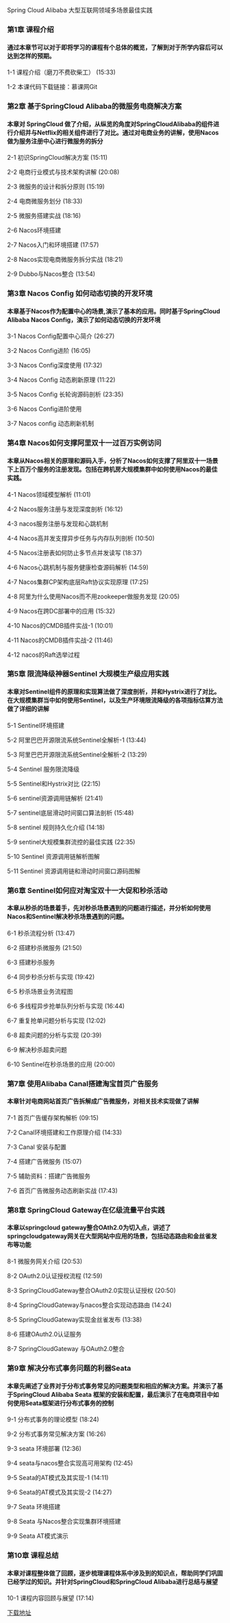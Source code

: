 Spring Cloud Alibaba 大型互联网领域多场景最佳实践
### 第1章 课程介绍 

#### 通过本章节可以对于即将学习的课程有个总体的概览，了解到对于所学内容后可以达到怎样的预期。
1-1 课程介绍（磨刀不费砍柴工） (15:33)

1-2 本课代码下载链接：慕课网Git


### 第2章 基于SpringCloud Alibaba的微服务电商解决方案 

#### 本章对 SpringCloud 做了介绍，从纵览的角度对SpringCloudAlibaba的组件进行介绍并与Netflix的相关组件进行了对比。通过对电商业务的讲解，使用Nacos做为服务注册中心进行微服务的拆分
2-1 初识SpringCloud解决方案 (15:11)

2-2 电商行业模式与技术架构讲解 (20:08)

2-3 微服务的设计和拆分原则 (15:19)

2-4 电商微服务划分 (18:33)

2-5 微服务搭建实战 (18:16)

2-6 Nacos环境搭建

2-7 Nacos入门和环境搭建 (17:57)

2-8 Nacos实现电商微服务拆分实战 (18:21)

2-9 Dubbo与Nacos整合 (13:54)


### 第3章 Nacos Config 如何动态切换的开发环境 

#### 本章基于Nacos作为配置中心的场景,演示了基本的应用。同时基于SpringCloud Alibaba Nacos Config，演示了如何动态切换的开发环境
3-1 Nacos Config配置中心简介 (26:27)

3-2 Nacos Config进阶 (16:05)

3-3 Nacos Config深度使用 (17:32)

3-4 Nacos Config 动态刷新原理 (11:22)

3-5 Nacos Config 长轮询源码剖析 (23:35)

3-6 Nacos Config进阶使用

3-7 Nacos config 动态刷新机制


### 第4章 Nacos如何支撑阿里双十一过百万实例访问

#### 本章从Nacos相关的原理和源码入手，分析了Nacos如何支撑了阿里双十一场景下上百万个服务的注册发现。包括在跨机房大规模集群中如何使用Nacos的最佳实践。
4-1 Nacos领域模型解析 (11:01)

4-2 Nacos服务注册与发现深度剖析 (16:12)

4-3 nacos服务注册与发现和心跳机制

4-4 Nacos高并发支撑异步任务与内存队列剖析 (10:50)

4-5 Nacos注册表如何防止多节点并发读写 (18:37)

4-6 Nacos心跳机制与服务健康检查源码解析 (14:59)

4-7 Nacos集群CP架构底层Raft协议实现原理 (17:25)

4-8 阿里为什么使用Nacos而不用zookeeper做服务发现 (20:05)

4-9 Nacos在跨DC部署中的应用 (15:32)

4-10 Nacos的CMDB插件实战-1 (10:01)

4-11 Nacos的CMDB插件实战-2 (11:46)

4-12 nacos的Raft选举过程


### 第5章 限流降级神器Sentinel 大规模生产级应用实践

#### 本章对Sentinel组件的原理和实现算法做了深度剖析，并和Hystrix进行了对比。 在大规模集群当中如何使用Sentinel，以及生产环境限流降级的各项指标估算方法做了详细的讲解
5-1 Sentinel环境搭建

5-2 阿里巴巴开源限流系统Sentinel全解析-1 (13:44)

5-3 阿里巴巴开源限流系统Sentinel全解析-2 (13:29)

5-4 Sentinel 服务限流降级

5-5 Sentinel和Hystrix对比 (22:15)

5-6 sentinel资源调用链解析 (21:41)

5-7 sentinel底层滑动时间窗口算法剖析 (15:48)

5-8 sentinel 规则持久化介绍 (14:18)

5-9 sentinel大规模集群流控的最佳实践 (22:35)

5-10 Sentinel 资源调用链解析图解

5-11 Sentinel 资源调用链和滑动时间窗口源码图解


### 第6章 Sentinel如何应对淘宝双十一大促和秒杀活动

#### 本章从秒杀的场景着手，先对秒杀场景遇到的问题进行描述，并分析如何使用Nacos和Sentinel解决秒杀场景遇到的问题。
6-1 秒杀流程分析 (13:47)

6-2 搭建秒杀微服务 (21:50)

6-3 搭建秒杀服务

6-4 同步秒杀分析与实现 (19:42)

6-5 秒杀场景业务流程图

6-6 多线程异步抢单队列分析与实现 (16:44)

6-7 重复抢单问题分析与实现 (12:02)

6-8 超卖问题的分析与实现 (20:39)

6-9 解决秒杀超卖问题

6-10 Sentinel在秒杀场景的应用 (20:00)


### 第7章 使用Alibaba Canal搭建淘宝首页广告服务

#### 本章针对电商网站首页广告拆解成广告微服务，对相关技术实现做了讲解
7-1 首页广告缓存架构解析 (09:15)

7-2 Canal环境搭建和工作原理介绍 (14:33)

7-3 Canal 安装与配置

7-4 搭建广告微服务 (15:07)

7-5 辅助资料：搭建广告微服务

7-6 首页广告微服务动态刷新实战 (17:43)


### 第8章 SpringCloud Gateway在亿级流量平台实践

#### 本章以springcloud gateway整合OAth2.0为切入点，讲述了springcloudgateway网关在大型网站中应用的场景，包括动态路由和金丝雀发布等功能
8-1 微服务网关介绍 (20:53)

8-2 OAuth2.0认证授权流程 (12:59)

8-3 SpringCloudGateway整合OAuth2.0实现认证授权 (20:50)

8-4 SpringCloudGateway与nacos整合实现动态路由 (14:24)

8-5 SpringCloudGateway实现金丝雀发布 (13:38)

8-6 搭建OAuth2.0认证服务

8-7 SpringCloudGateway 与OAuth2.0整合


### 第9章 解决分布式事务问题的利器Seata

#### 本章先阐述了业界对于分布式事务常见的问题类型和相应的解决方案。并演示了基于SpringCloud Alibaba Seata 框架的安装和配置，最后演示了在电商项目中如何使用Seata框架进行分布式事务的控制
9-1 分布式事务的理论模型 (18:24)

9-2 分布式事务常见解决方案 (16:26)

9-3 seata 环境部署 (12:36)

9-4 seata与nacos整合实现高可用架构 (12:45)

9-5 Seata的AT模式及其实现-1 (14:11)

9-6 Seata的AT模式及其实现-2 (14:27)

9-7 Seata 环境搭建

9-8 Seata 与Nacos整合实现集群环境搭建

9-9 Seata AT模式演示


### 第10章 课程总结

#### 本章对课程整体做了回顾，逐步梳理课程体系中涉及到的知识点，帮助同学们巩固已经学过的知识。并针对SpringCloud和SpringCloud Alibaba进行总结与展望
10-1 课程内容回顾与展望 (17:14)


[下载地址](https://51xueit.vip "下载地址")

